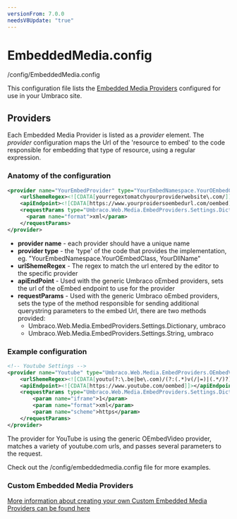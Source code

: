 ```yaml
---
versionFrom: 7.0.0
needsV8Update: "true"
---
```


# EmbeddedMedia.config

/config/EmbeddedMedia.config

This configuration file lists the [Embedded Media Providers](../../../extending/Embedded-Media-Provider/) configured for use in your Umbraco site.

## Providers

Each Embedded Media Provider is listed as a *provider* element. The *provider* configuration maps the Url of the 'resource to embed' to the code responsible for embedding that type of resource, using a regular expression.

### Anatomy of the configuration

```xml
<provider name="YourEmbedProvider" type="YourEmbedNamespace.YourOEmbedClass, YourDllName">
    <urlShemeRegex><![CDATA[yourregextomatchyourproviderwebsite\.com/]]></urlShemeRegex>
    <apiEndpoint><![CDATA[https://www.yourproidersoembedurl.com/oembed]]></apiEndpoint>
    <requestParams type="Umbraco.Web.Media.EmbedProviders.Settings.Dictionary, umbraco">
      <param name="format">xml</param>
    </requestParams>
</provider>
```

- **provider name** - each provider should have a unique name
- **provider type** - the 'type' of the code that provides the implementation, eg.  "YourEmbedNamespace.YourOEmbedClass, YourDllName"
- **urlShemeRegex** - The regex to match the url entered by the editor to the specific provider
- **apiEndPoint** - Used with the generic Umbraco oEmbed providers, sets the url of the oEmbed endpoint to use for the provider
- **requestParams** -  Used with the generic Umbraco oEmbed providers, sets the type of the method responsible for sending additional querystring parameters to the embed Url, there are two methods provided: 
  - Umbraco.Web.Media.EmbedProviders.Settings.Dictionary, umbraco
  - Umbraco.Web.Media.EmbedProviders.Settings.String, umbraco

### Example configuration

```xml
<!-- Youtube Settings -->
<provider name="Youtube" type="Umbraco.Web.Media.EmbedProviders.OEmbedVideo, umbraco">
    <urlShemeRegex><![CDATA[youtu(?:\.be|be\.com)/(?:(.*)v(/|=)|(.*/)?)([a-zA-Z0-9-_]+)]]></urlShemeRegex>
    <apiEndpoint><![CDATA[https://www.youtube.com/oembed]]></apiEndpoint>
    <requestParams type="Umbraco.Web.Media.EmbedProviders.Settings.Dictionary, umbraco">
        <param name="iframe">1</param>
        <param name="format">xml</param>
        <param name="scheme">https</param>
    </requestParams>
</provider>
```

The provider for YouTube is using the generic OEmbedVideo provider, matches a variety of youtube.com urls, and passes several parameters to the request.

Check out the /config/embeddedmedia.config file for more examples.

### Custom Embedded Media Providers

[More information about creating your own Custom Embedded Media Providers can be found here](../../../Extending/Embedded-Media-Provider.md)
